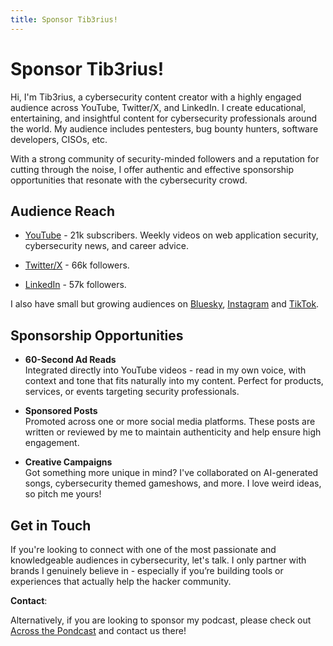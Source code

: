 ```yaml
---
title: Sponsor Tib3rius!
---
```

# Sponsor Tib3rius!

Hi, I'm Tib3rius, a cybersecurity content creator with a highly engaged audience across YouTube, Twitter/X, and LinkedIn. I create educational, entertaining, and insightful content for cybersecurity professionals around the world. My audience includes pentesters, bug bounty hunters, software developers, CISOs, etc.

With a strong community of security-minded followers and a reputation for cutting through the noise, I offer authentic and effective sponsorship opportunities that resonate with the cybersecurity crowd.

## Audience Reach

* [YouTube](https://www.youtube.com/@Tib3rius) - 21k subscribers. Weekly videos on web application security, cybersecurity news, and career advice.

* [Twitter/X](https://x.com/0xTib3rius) - 66k followers.

* [LinkedIn](https://www.linkedin.com/in/tib3rius/) - 57k followers.

I also have small but growing audiences on [Bluesky](https://bsky.app/profile/tib3rius.bsky.social), [Instagram](https://www.instagram.com/0xtib3rius) and [TikTok](https://www.tiktok.com/@0xtib3rius).

## Sponsorship Opportunities

* **60-Second Ad Reads**<br/>Integrated directly into YouTube videos - read in my own voice, with context and tone that fits naturally into my content. Perfect for products, services, or events targeting security professionals.

* **Sponsored Posts**<br/>Promoted across one or more social media platforms. These posts are written or reviewed by me to maintain authenticity and help ensure high engagement.

* **Creative Campaigns**<br/>Got something more unique in mind? I've collaborated on AI-generated songs, cybersecurity themed gameshows, and more. I love weird ideas, so pitch me yours!

## Get in Touch

If you're looking to connect with one of the most passionate and knowledgeable audiences in cybersecurity, let's talk. I only partner with brands I genuinely believe in - especially if you’re building tools or experiences that actually help the hacker community.

**Contact**: <a href="#" id="email-link"></a><script>const user = "sponsors";const domain = "tib3rius";const tld = "com";const full = `${user}@${domain}.${tld}`;const link = document.getElementById("email-link");link.textContent = full;link.href = `mailto:${full}`;</script>

Alternatively, if you are looking to sponsor my podcast, please check out [Across the Pondcast](https://www.acrossthepondcast.net/) and contact us there!